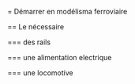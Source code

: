 = Démarrer en modélisma ferroviaire

== Le nécessaire

=== des rails

=== une alimentation electrique

=== une locomotive

